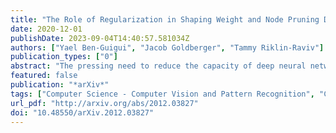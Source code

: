 ```yaml
---
title: "The Role of Regularization in Shaping Weight and Node Pruning Dependency and Dynamics"
date: 2020-12-01
publishDate: 2023-09-04T14:40:57.581034Z
authors: ["Yael Ben-Guigui", "Jacob Goldberger", "Tammy Riklin-Raviv"]
publication_types: ["0"]
abstract: "The pressing need to reduce the capacity of deep neural networks has stimulated the development of network dilution methods and their analysis. While the ability of $L_1$ and $L_0$ regularization to encourage sparsity is often mentioned, $L_2$ regularization is seldom discussed in this context. We present a novel framework for weight pruning by sampling from a probability function that favors the zeroing of smaller weights. In addition, we examine the contribution of $L_1$ and $L_2$ regularization to the dynamics of node pruning while optimizing for weight pruning. We then demonstrate the effectiveness of the proposed stochastic framework when used together with a weight decay regularizer on popular classification models in removing 50% of the nodes in an MLP for MNIST classification, 60% of the filters in VGG-16 for CIFAR10 classification, and on medical image models in removing 60% of the channels in a U-Net for instance segmentation and 50% of the channels in CNN model for COVID-19 detection. For these node-pruned networks, we also present competitive weight pruning results that are only slightly less accurate than the original, dense networks."
featured: false
publication: "*arXiv*"
tags: ["Computer Science - Computer Vision and Pattern Recognition", "Computer Science - Machine Learning", "Electrical Engineering and Systems Science - Image and Video Processing"]
url_pdf: "http://arxiv.org/abs/2012.03827"
doi: "10.48550/arXiv.2012.03827"
---
```


